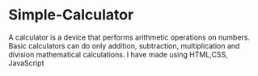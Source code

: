 # Simple-Calculator
A calculator is a device that performs arithmetic operations on numbers. Basic calculators can do only addition, subtraction, multiplication and division mathematical calculations.
I have made using HTML,CSS, JavaScript
